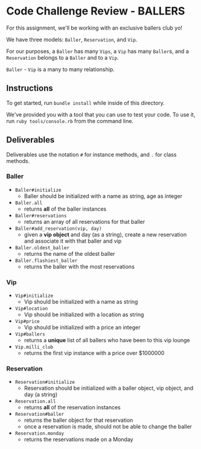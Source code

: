 # Code Challenge Review - BALLERS

For this assignment, we'll be working with an exclusive ballers club yo!

We have three models: `Baller`, `Reservation`, and `Vip`.

For our purposes, a `Baller` has many `Vips`, a `Vip` has many `Baller`s, and a `Reservation` belongs to a `Baller` and to a `Vip`.

`Baller` - `Vip` is a many to many relationship.

## Instructions

To get started, run `bundle install` while inside of this directory.

We've provided you with a tool that you can use to test your code. To use it, run `ruby tools/console.rb` from the command line. 

## Deliverables

Deliverables use the notation `#` for instance methods, and `.` for class methods.

### Baller

- `Baller#initialize`
  - Baller should be initialized with a name as string, age as integer
- `Baller.all`
  - returns **all** of the baller instances
- `Baller#reservations`
  - returns an array of all reservations for that baller
- `Baller#add_reservation(vip, day)`
  - given a **vip object** and day (as a string), create a new reservation and associate it with that baller and vip
- `Baller.oldest_baller`
  - returns the name of the oldest baller
- `Baller.flashiest_baller`
  - returns the baller with the most reservations

### Vip
- `Vip#initialize`
  - Vip should be initialized with a name as string
- `Vip#location`
  - Vip should be initialized with a location as string
- `Vip#price`
  - Vip should be initialized with a price an integer
- `Vip#ballers`
  - returns a **unique** list of all ballers who have been to this vip lounge
- `Vip.milli_club`
  - returns the first vip instance with a price over $1000000

### Reservation
- `Reservation#initialize`
  - Reservation should be initialized with a baller object, vip object, and day (a string)
- `Reservation.all`
  - returns **all** of the reservation instances
- `Reservation#baller`
  - returns the baller object for that reservation
  - once a reservation is made, should not be able to change the baller
- `Reservation.monday`
  - returns the reservations made on a Monday
